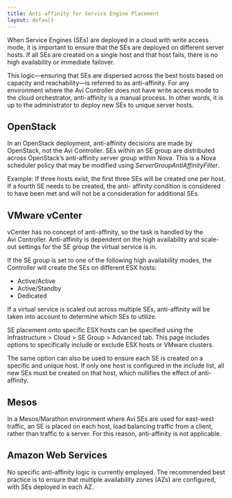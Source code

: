 ```yaml
---
title: Anti-affinity for Service Engine Placement
layout: default
---
```

When Service Engines (SEs) are deployed in a cloud with write access mode, it is important to ensure that the SEs are deployed on different server hosts. If all SEs are created on a single host and that host fails, there is no high availability or immediate failover.

This logic—ensuring that SEs are dispersed across the best hosts based on capacity and reachability—is referred to as anti-affinity. For any environment where the Avi Controller does not have write access mode to the cloud orchestrator, anti-affinity is a manual process. In other words, it is up to the administrator to deploy new SEs to unique server hosts.

## OpenStack

In an OpenStack deployment, anti-affinity decisions are made by OpenStack, not the Avi Controller. SEs within an SE group are distributed across OpenStack’s anti-affinity server group within Nova. This is a Nova scheduler policy that may be modified using *ServerGroupAntiAffinityFilter*.

Example: If three hosts exist, the first three SEs will be created one per host. If a fourth SE needs to be created, the anti- affinity condition is considered to have been met and will not be a consideration for additional SEs.

## VMware vCenter

vCenter has no concept of anti-affinity, so the task is handled by the Avi Controller. Anti-affinity is dependent on the high availability and scale-out settings for the SE group the virtual service is in.

If the SE group is set to one of the following high availability modes, the Controller will create the SEs on different ESX hosts:

* Active/Active
* Active/Standby
* Dedicated 

If a virtual service is scaled out across multiple SEs, anti-affinity will be taken into account to determine which SEs to utilize.

SE placement onto specific ESX hosts can be specified using the Infrastructure > Cloud > SE Group > Advanced tab. This page includes options to specifically include or exclude ESX hosts or VMware clusters.

The same option can also be used to ensure each SE is created on a specific and unique host. If only one host is configured in the include list, all new SEs must be created on that host, which nullifies the effect of anti-affinity.

## Mesos

In a Mesos/Marathon environment where Avi SEs are used for east-west traffic, an SE is placed on each host, load balancing traffic from a client, rather than traffic to a server. For this reason, anti-affinity is not applicable.

## Amazon Web Services

No specific anti-affinity logic is currently employed. The recommended best practice is to ensure that multiple availability zones (AZs) are configured, with SEs deployed in each AZ.
